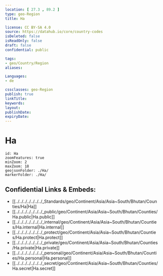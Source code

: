 ```yaml
---
location: [ 27.3 , 89.2 ] 
type: geo-Region
title: Ha

license: CC BY-SA 4.0
source: https://datahub.io/core/country-codes
isDeleted: false
isReadOnly: false
draft: false
confidential: public

tags:
- geo/Country/Region
aliases:

Languages:
- de

cssclasses: geo-Region
publish: true
linkTitle: 
keywords: 
layout: 
publishDate: 
expiryDate: 
---
```


# Ha

```leaflet
id: Ha
zoomFeatures: true 
minZoom: 2 
maxZoom: 18
geojsonFolder: ./Ha/
markerFolder: ./Ha/
```


## Confidential Links & Embeds: 
- [[../../../../../../../_Standards/geo/Continent/Asia/Asia~South/Bhutan/Counties/Ha|Ha]] 
- [[../../../../../../../_public/geo/Continent/Asia/Asia~South/Bhutan/Counties/Ha.public|Ha.public]] 
- [[../../../../../../../_internal/geo/Continent/Asia/Asia~South/Bhutan/Counties/Ha.internal|Ha.internal]] 
- [[../../../../../../../_protect/geo/Continent/Asia/Asia~South/Bhutan/Counties/Ha.protect|Ha.protect]] 
- [[../../../../../../../_private/geo/Continent/Asia/Asia~South/Bhutan/Counties/Ha.private|Ha.private]] 
- [[../../../../../../../_personal/geo/Continent/Asia/Asia~South/Bhutan/Counties/Ha.personal|Ha.personal]] 
- [[../../../../../../../_secret/geo/Continent/Asia/Asia~South/Bhutan/Counties/Ha.secret|Ha.secret]] 

